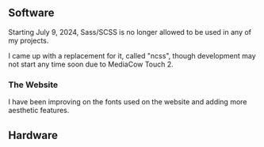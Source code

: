## Software
Starting July 9, 2024, Sass/SCSS is no longer allowed to be used in any of my projects. 

I came up with a replacement for it, called "ncss", though development may not start any time soon due to MediaCow Touch 2.

### The Website
I have been improving on the fonts used on the website and adding more aesthetic features.

## Hardware
